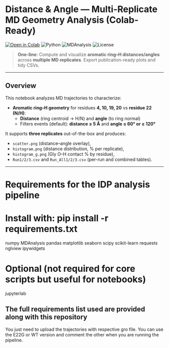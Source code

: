 # Distance & Angle — Multi-Replicate MD Geometry Analysis (Colab-Ready)

[![Open in Colab](https://colab.research.google.com/assets/colab-badge.svg)](https://colab.research.google.com/github/davari-group/MD-Distance-Angle-Analysis/blob/main/Distance%26Angle.ipynb)
![Python](https://img.shields.io/badge/Python-3.9%2B-blue)
![MDAnalysis](https://img.shields.io/badge/MDAnalysis-2.x-brightgreen)
![License](https://img.shields.io/badge/License-MIT-lightgrey)

> **One-line:** Compute and visualize **aromatic ring–H distances/angles**  across **multiple MD replicates**. Export publication-ready plots and tidy CSVs.

---

## Overview

This notebook analyzes MD trajectories to characterize:
- **Aromatic ring–H geometry** for residues **4, 10, 19, 20** vs **residue 22 (N/H)**:
  - **Distance** (ring centroid → H/N) and **angle** (to ring normal)
  - Filters events (default): **distance ≤ 5 Å** and **angle ≤ 60° or ≥ 120°**


It supports **three replicates** out-of-the-box and produces:
- `scatter.png` (distance–angle overlay),  
- `histogram.png` (distance distribution, % per replicate),  
- `histogram_g.png` (Gly O–H contact % by residue),  
- `Run1/2/3.csv` and `Run_All1/2/3.csv` (per-run and combined tables).

---
# Requirements for the IDP analysis pipeline
# Install with: pip install -r requirements.txt

numpy
MDAnalysis
pandas
matplotlib
seaborn
scipy
scikit-learn
requests
nglview
ipywidgets

# Optional (not required for core scripts but useful for notebooks)
jupyterlab

The full requirements list used are provided along with this repository
---


You just need to upload the trajectories with respective gro file. You can use the E22G or WT version and comment the other when you are running the pipeline.
